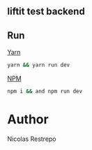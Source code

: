 ## liftit test backend

## Run

[Yarn](https://github.com/yarnpkg/)

```sh
yarn && yarn run dev

```

[NPM](https://www.npmjs.com/)

```sh
npm i && and npm run dev
```

# Author
Nicolas Restrepo  